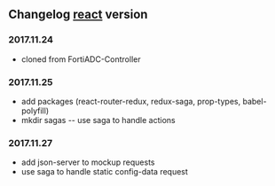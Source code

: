 ## Changelog [react](./REACT.md) version

### 2017.11.24
- cloned from FortiADC-Controller

### 2017.11.25
- add packages (react-router-redux, redux-saga, prop-types, babel-polyfill)
- mkdir sagas -- use saga to handle actions

### 2017.11.27
- add json-server to mockup requests
- use saga to handle static config-data request	